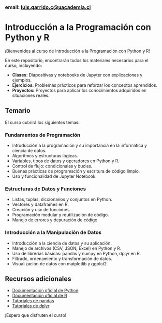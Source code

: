 ### email: luis.garrido.c@uacademia.cl

# Introducción a la Programación con Python y R

¡Bienvenidos al curso de Introducción a la Programación con Python y R!

En este repositorio, encontrarán todos los materiales necesarios para el curso, incluyendo:

* **Clases:** Diapositivas y notebooks de Jupyter con explicaciones y ejemplos.
* **Ejercicios:** Problemas prácticos para reforzar los conceptos aprendidos.
* **Proyectos:** Proyectos para aplicar los conocimientos adquiridos en situaciones reales.

## Temario

El curso cubrirá los siguientes temas:

### Fundamentos de Programación

* Introducción a la programación y su importancia en la informática y ciencia de datos.
* Algoritmos y estructuras lógicas.
* Variables, tipos de datos y operadores en Python y R.
* Control de flujo: condicionales y bucles.
* Buenas prácticas de programación y escritura de código limpio.
* Uso y funcionalidad de Jupyter Notebook.

### Estructuras de Datos y Funciones

* Listas, tuplas, diccionarios y conjuntos en Python.
* Vectores y dataframes en R.
* Creación y uso de funciones.
* Programación modular y reutilización de código.
* Manejo de errores y depuración de código.

### Introducción a la Manipulación de Datos

* Introducción a la ciencia de datos y su aplicación.
* Manejo de archivos (CSV, JSON, Excel) en Python y R.
* Uso de librerías básicas: pandas y numpy en Python, dplyr en R.
* Filtrado, ordenamiento y transformación de datos.
* Visualización de datos con matplotlib y ggplot2.

## Recursos adicionales

* [Documentación oficial de Python](https://docs.python.org/3/)
* [Documentación oficial de R](https://www.r-project.org/doc/manuals/r-release/full.pdf)
* [Tutoriales de pandas](https://pandas.pydata.org/pandas-docs/stable/getting_started/tutorials.html)
* [Tutoriales de dplyr](https://dplyr.tidyverse.org/articles/dplyr.html)

¡Espero que disfruten el curso!
